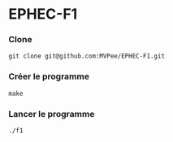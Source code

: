 # EPHEC-F1

### Clone
`git clone git@github.com:MVPee/EPHEC-F1.git`

### Créer le programme
`make`

### Lancer le programme
`./f1`
